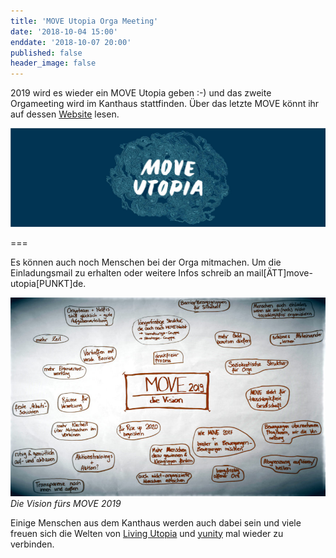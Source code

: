 ```yaml
---
title: 'MOVE Utopia Orga Meeting'
date: '2018-10-04 15:00'
enddate: '2018-10-07 20:00'
published: false
header_image: false
---
```


2019 wird es wieder ein MOVE Utopia geben :-) und das zweite Orgameeting wird im Kanthaus stattfinden. Über das letzte MOVE könnt ihr auf dessen [Website](https://move-utopia.de) lesen.

![](MOVE_logo.jpg)

===

Es können auch noch Menschen bei der Orga mitmachen. Um die Einladungsmail zu erhalten oder weitere Infos schreib an mail[ÄTT]move-utopia[PUNKT]de.


![Die Vision für MOVE 2019](move_19_vision.jpg)
_Die Vision fürs MOVE 2019_

Einige Menschen aus dem Kanthaus werden auch dabei sein und viele freuen sich die Welten von [Living Utopia](http://livingutopia.org/) und [yunity](https://yunity.org) mal wieder zu verbinden.
